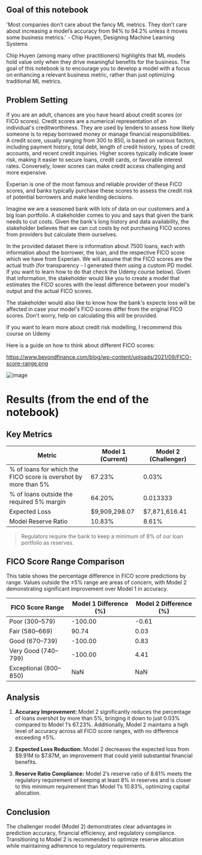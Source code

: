 ## Goal of this notebook

'Most companies don’t care about the fancy ML metrics. They don’t care about increasing a model’s accuracy from 94% to 94.2% unless it moves some business metrics.' - Chip Huyen, Designing Machine Learning Systems

Chip Huyen (among many other practitioners) highlights that ML models hold value only when they drive meaningful benefits for the business. The goal of this notebook is to encourage you to develop a model with a focus on enhancing a relevant business metric, rather than just optimizing traditional ML metrics.

## Problem Setting

If you are an adult, chances are you have heard about credit scores (or FICO scores). Credit scores are a numerical representation of an individual's creditworthiness. They are used by lenders to assess how likely someone is to repay borrowed money or manage financial responsibilities. A credit score, usually ranging from 300 to 850, is based on various factors, including payment history, total debt, length of credit history, types of credit accounts, and recent credit inquiries. Higher scores typically indicate lower risk, making it easier to secure loans, credit cards, or favorable interest rates. Conversely, lower scores can make credit access challenging and more expensive.

Experian is one of the most famous and reliable provider of these FICO scores, and banks typically purchase these scores to assess the credit risk of potential borrowers and make lending decisions.

Imagine we are a seasoned bank with lots of data on our customers and a big loan portfolio. A stakeholder comes to you and says that given the bank needs to cut costs. Given the bank's long history and data availability, the stakeholder believes that we can cut costs by not purchasing FICO scores from providers but calculate them ourselves.

In the provided dataset there is information about 7500 loans, each with information about the borrower, the loan, and the respective FICO score which we have from Experian. We will assume that the FICO scores are the actual truth (for transparency - I generated them using a custom PD model. If you want to learn how to do that check the Udemy course below). Given that information, the stakeholder would like you to create a model that estimates the FICO scores with the least difference between your model's output and the actual FICO scores.

The stakeholder would also like to know how the bank's expecte loss will be affected in case your model's FICO scores differ from the original FICO scores. Don't worry, help on calculating this will be provided.

If you want to learn more about credit risk modelling, I recommend this course on Udemy

Here is a guide on how to think about different FICO scores:

https://www.beyondfinance.com/blog/wp-content/uploads/2021/09/FICO-score-range.png

![image](https://github.com/user-attachments/assets/465d2fde-c573-4aa1-9eea-5230bb88b31f)

# Results (from the end of the notebook)

## Key Metrics

| Metric                                                          | Model 1 (Current) | Model 2 (Challenger) |
| --------------------------------------------------------------- | ----------------- | -------------------- |
| % of loans for which the FICO score is overshot by more than 5% | 67.23%            | 0.03%                |
| % of loans outside the required 5% margin                       | 64.20%            | 0.013333             |
| Expected Loss                                                   | \$9,909,298.07    | \$7,871,616.41       |
| Model Reserve Ratio                                             | 10.83%            | 8.61%                |

> Regulators require the bank to keep a minimum of 8% of our loan portfolio as reserves.

## FICO Score Range Comparison

This table shows the percentage difference in FICO score predictions by range. Values outside the ±5% range are areas of concern, with Model 2 demonstrating significant improvement over Model 1 in accuracy.

| FICO Score Range      | Model 1 Difference (%) | Model 2 Difference (%) |
| --------------------- | ---------------------- | ---------------------- |
| Poor (300–579)        | -100.00                | -0.61                  |
| Fair (580–669)        | 90.74                  | 0.03                   |
| Good (670–739)        | -100.00                | 0.83                   |
| Very Good (740–799)   | -100.00                | 4.41                   |
| Exceptional (800–850) | NaN                    | NaN                    |

## Analysis

1. **Accuracy Improvement:**
   Model 2 significantly reduces the percentage of loans overshot by more than 5%, bringing it down to just 0.03% compared to Model 1’s 67.23%. Additionally, Model 2 maintains a high level of accuracy across all FICO score ranges, with no difference exceeding ±5%.

2. **Expected Loss Reduction:**
   Model 2 decreases the expected loss from \$9.91M to \$7.87M, an improvement that could yield substantial financial benefits.

3. **Reserve Ratio Compliance:**
   Model 2’s reserve ratio of 8.61% meets the regulatory requirement of keeping at least 8% in reserves and is closer to this minimum requirement than Model 1’s 10.83%, optimizing capital allocation.

## Conclusion

The challenger model (Model 2) demonstrates clear advantages in prediction accuracy, financial efficiency, and regulatory compliance. Transitioning to Model 2 is recommended to optimize reserve allocation while maintaining adherence to regulatory requirements.

